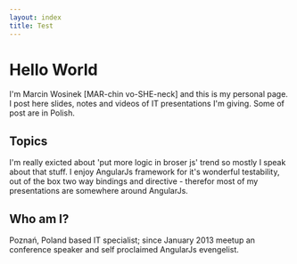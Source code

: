 ```yaml
---
layout: index
title: Test
---
```

# Hello World
I'm Marcin Wosinek \[MAR-chin vo-SHE-neck\] and this is my personal page. I post here slides, notes and videos of IT presentations I'm giving. Some of post are in Polish.

## Topics
I'm really exicted about 'put more logic in broser js' trend so mostly I speak about that stuff. I enjoy AngularJs framework for it's wonderful testability, out of the box two way bindings and directive - therefor most of my presentations are somewhere around AngularJs. 

## Who am I?
Poznań, Poland based IT specialist; since January 2013 meetup an conference speaker and self proclaimed AngularJs evengelist.
